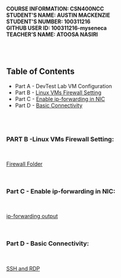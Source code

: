 **COURSE INFORMATION:  CSN400NCC**\
**STUDENT’S NAME:  AUSTIN MACKENZIE**\
**STUDENT'S NUMBER: 100311216**\
**GITHUB USER ID: 100311216-myseneca**\
**TEACHER’S NAME:  ATOOSA NASIRI**

<br>
<br>

## **Table of Contents** 
* Part A - DevTest Lab VM Configuration
* Part B - [Linux VMs Firewall Setting](#part-b--linux-vms-firewall-setting)
* Part C - [Enable ip-forwarding in NIC]()
* Part D - [Basic Connectivity]()

<br>
<bR>

### **PART B** -Linux VMs Firewall Setting: 
<br>


[Firewall Folder](https://github.com/130011216-myseneca/CSN400-Capstone/tree/main/Checkpoint6/PartB-LinuxFirewall)

<br>

### **Part C** - Enable ip-forwarding in NIC:
<br>

[ip-forwarding output](https://github.com/130011216-myseneca/CSN400-Capstone/blob/main/Checkpoint6/netforwrding.json)

<br>

### **Part D** - Basic Connectivity:

<br>

[SSH and RDP](https://github.com/130011216-myseneca/CSN400-Capstone/blob/main/Checkpoint6/sshRDP.json)